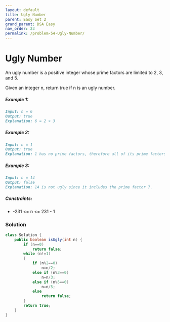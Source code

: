 ```yaml
---
layout: default
title: Ugly Number
parent: Easy Set 2
grand_parent: DSA Easy
nav_order: 23
permalink: /problem-54-Ugly-Number/
---
```

# Ugly Number
An ugly number is a positive integer whose prime factors are limited to 2, 3, and 5.

Given an integer n, return true if n is an ugly number.

##### Example 1:
```markdown
Input: n = 6
Output: true
Explanation: 6 = 2 × 3
```
##### Example 2:
```markdown
Input: n = 1
Output: true
Explanation: 1 has no prime factors, therefore all of its prime factors are limited to 2, 3, and 5.
```
##### Example 3:
```markdown
Input: n = 14
Output: false
Explanation: 14 is not ugly since it includes the prime factor 7.
```
##### Constraints:
* -231 <= n <= 231 - 1

### Solution
```java
class Solution {
    public boolean isUgly(int n) {
        if (n==0)
            return false;
        while (n!=1)
        {
            if (n%2==0)
                n=n/2;
            else if (n%3==0)
                n=n/3;
            else if (n%5==0)
                n=n/5;
            else
                return false;
        }
        return true;
    }
}
```